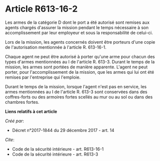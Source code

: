 # Article R613-16-2

Les armes de la catégorie D dont le port a été autorisé sont remises aux agents chargés d'assurer la mission pendant le temps
nécessaire à son accomplissement par leur employeur et sous la responsabilité de celui-ci. 

Lors de la mission, les agents concernés doivent être porteurs d'une copie de l'autorisation mentionnée à l'article R.
613-16-1. 

Chaque agent ne peut être autorisé à porter qu'une arme pour chacun des types d'armes mentionnées au I de l'article R. 613-3.
Durant le temps de la mission, les armes sont portées de manière apparente. L'agent ne peut porter, pour l'accomplissement de
la mission, que les armes qui lui ont été remises par l'entreprise qui l'emploie. 

Durant le temps de la mission, lorsque l'agent n'est pas en service, les armes mentionnées au I de l'article R. 613-3 sont
conservées dans des coffres-forts ou des armoires fortes scellés au mur ou au sol ou dans des chambres fortes.

**Liens relatifs à cet article**

_Créé par_:

  - Décret n°2017-1844 du 29 décembre 2017 - art. 14

_Cite_:

  - Code de la sécurité intérieure - art. R613-16-1
  - Code de la sécurité intérieure - art. R613-3
